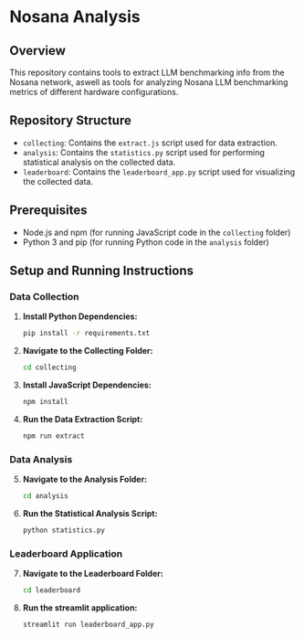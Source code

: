 # Nosana Analysis

## Overview

This repository contains tools to extract LLM benchmarking info from the Nosana network, aswell as tools for analyzing Nosana LLM benchmarking metrics of different hardware configurations.

## Repository Structure

- `collecting`: Contains the `extract.js` script used for data extraction.
- `analysis`: Contains the `statistics.py` script used for performing statistical analysis on the collected data.
- `leaderboard`: Contains the `leaderboard_app.py` script used for visualizing the collected data.

## Prerequisites

- Node.js and npm (for running JavaScript code in the `collecting` folder)
- Python 3 and pip (for running Python code in the `analysis` folder)

## Setup and Running Instructions

### Data Collection

1. **Install Python Dependencies:**  
    ```bash
    pip install -r requirements.txt
    ```

2. **Navigate to the Collecting Folder:**
   ```bash
   cd collecting
   ```
3. **Install JavaScript Dependencies:**
    ```bash
    npm install
    ```
4. **Run the Data Extraction Script:**
    ```bash
    npm run extract
    ```

### Data Analysis
5. **Navigate to the Analysis Folder:**
    ```bash
    cd analysis
    ```
6. **Run the Statistical Analysis Script:**
    ```bash
    python statistics.py
    ```

### Leaderboard Application

7. **Navigate to the Leaderboard Folder:**
   ```bash
   cd leaderboard
    ```
8. **Run the streamlit application:**
    ```bash
    streamlit run leaderboard_app.py
    ```